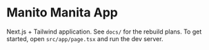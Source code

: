 # Manito Manita App

Next.js + Tailwind application. See `docs/` for the rebuild plans. To get started, open `src/app/page.tsx` and run the dev server.
